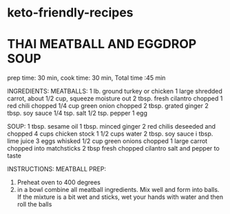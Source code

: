 # keto-friendly-recipes

# THAI MEATBALL AND EGGDROP SOUP

prep time: 30 min, cook time: 30  min, Total time :45 min

INGREDIENTS:
MEATBALLS:
 1 lb. ground turkey or chicken
 1 large shredded carrot, about 1/2 cup, squeeze moisture out
 2 tbsp. fresh cilantro chopped
 1 red chili chopped
 1/4 cup green onion chopped
 2 tbsp. grated ginger
2 tbsp. soy sauce
1/4 tsp. salt
1/2 tsp. pepper
1 egg

SOUP:
1 tbsp. sesame oil
1 tbsp. minced ginger
2 red chilis deseeded and chopped
4 cups chicken stock
1 1/2 cups water
2 tbsp. soy sauce
i tbsp. lime juice
3 eggs whisked
1/2 cup green onions chopped
1 large carrot chopped into matchsticks
2 tbsp fresh chopped cilantro
salt and pepper to taste

INSTRUCTIONS:
MEATBALL PREP:
1. Preheat oven to 400 degrees
2. in a bowl combine all meatball ingredients. Mix well and form into balls. If the mixture is a bit wet and sticks, wet your hands with water and then roll the balls
